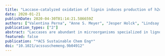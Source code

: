 ```yaml
---
title: "Laccase-catalyzed oxidation of lignin induces production of h2o2"
date: 2020-01-21
publishDate: 2020-04-30T01:14:21.586659Z
authors: ["Valentina Perna", "Anne S. Meyer", "Jesper Holck", "Lindsay D. Eltis", "Vincent G. H. Eijsink", "Jane Wittrup Agger"]
publication_types: ["2"]
abstract: "Laccases are abundant in microorganisms specialized in lignocellulose degrdn., but the exact role of the enzymes in this process remains poorly understood. Laccases catalyze oxidn. of lignin, initially producing a phenoxy radical. The heterogeneous lignin structure can stabilize these reactive radicals, but eventually, they dissipate by uncharacterized mechanisms. We show that the laccase-catalyzed oxidn. of lignin leads to formation of H2O2, likely via a reaction between lignin radicals and O2. Up to 25μM of H2O2 was generated by each of four fungal and bacterial laccases catalyzing oxidn. of both organosolv lignin and birch wood. The generated H2O2 activated lytic polysaccharide monooxygenases (LPMOs) both in sep. reactions, where the LPMOs were fed with laccase-generated H2O2, and in one-pot reactions, where laccases and LPMOs acted simultaneously. These observations are new, and our results reveal a potentially crit. connection between conversion of lignin and polysaccharides, suggesting that laccases generate H2O2 for other lignocellulose-depolymg. enzymes such as lignin peroxidases and LPMOs. This new role for laccases may be exploited in application settings. Laccase oxidn. of lignin induces the formation of H2O2 in an amt. sufficient to fuel a lytic polysaccharide monooxygenase reaction and may explain the biol. role of laccase during lignocellulose degrdn. [on SciFinder(R)]"
featured: false
publication: "*ACS Sustainable Chem Eng*"
doi: "10.1021/acssuschemeng.9b04912"
---
```



